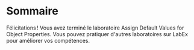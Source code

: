 # Sommaire

Félicitations ! Vous avez terminé le laboratoire Assign Default Values for Object Properties. Vous pouvez pratiquer d'autres laboratoires sur LabEx pour améliorer vos compétences.
